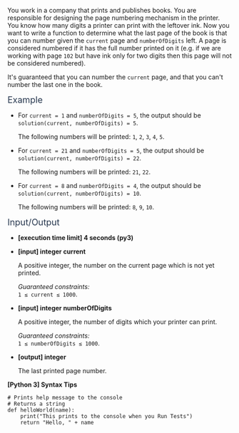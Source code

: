 <p>You work in a company that prints and publishes books. You are responsible for designing the page numbering mechanism in the printer. You know how many digits a printer can print with the leftover ink. Now you want to write a function to determine what the last page of the book is that you can number given the <code>current</code> page and <code>numberOfDigits</code> left. A page is considered numbered if it has the full number printed on it (e.g. if we are working with page <code>102</code> but have ink only for two digits then this page will not be considered numbered).</p>
<p>It's guaranteed that you can number the <code>current</code> page, and that you can't number the last one in the book.</p>
<p><span class="markdown--header" style="color:#2b3b52;font-size:1.4em">Example</span></p>
<ul>
<li>
<p>For <code>current = 1</code> and <code>numberOfDigits = 5</code>, the output should be<br />
<code>solution(current, numberOfDigits) = 5</code>.</p>
<p>The following numbers will be printed: <code>1</code>, <code>2</code>, <code>3</code>, <code>4</code>, <code>5</code>.</p>
</li>
<li>
<p>For <code>current = 21</code> and <code>numberOfDigits = 5</code>, the output should be<br />
<code>solution(current, numberOfDigits) = 22</code>.</p>
<p>The following numbers will be printed: <code>21</code>, <code>22</code>.</p>
</li>
<li>
<p>For <code>current = 8</code> and <code>numberOfDigits = 4</code>, the output should be<br />
<code>solution(current, numberOfDigits) = 10</code>.</p>
<p>The following numbers will be printed: <code>8</code>, <code>9</code>, <code>10</code>.</p>
</li>
</ul>
<p><span class="markdown--header" style="color:#2b3b52;font-size:1.4em">Input/Output</span></p>
<ul>
<li>
<p><strong>[execution time limit] 4 seconds (py3)</strong></p>
</li>
<li>
<p><strong>[input] integer current</strong></p>
<p>A positive integer, the number on the current page which is not yet printed.</p>
<p><em>Guaranteed constraints:</em><br />
<code>1 ≤ current ≤ 1000</code>.</p>
</li>
<li>
<p><strong>[input] integer numberOfDigits</strong></p>
<p>A positive integer, the number of digits which your printer can print.</p>
<p><em>Guaranteed constraints:</em><br />
<code>1 ≤ numberOfDigits ≤ 1000</code>.</p>
</li>
<li>
<p><strong>[output] integer</strong></p>
<p>The last printed page number.</p>
</li>
</ul>
<p><strong>[Python 3] Syntax Tips</strong></p>
<pre><code class="language-python"><span class="hljs-comment"># Prints help message to the console</span>
<span class="hljs-comment"># Returns a string</span>
<span class="hljs-keyword">def</span> <span class="hljs-title function_">helloWorld</span>(<span class="hljs-params">name</span>):
    <span class="hljs-built_in">print</span>(<span class="hljs-string">"This prints to the console when you Run Tests"</span>)
    <span class="hljs-keyword">return</span> <span class="hljs-string">"Hello, "</span> + name

</code></pre>
